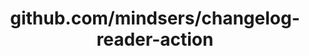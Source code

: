 ---
layout: post
title: github.com/mindsers/changelog-reader-action
categories: link
tags: [انگلیسی, برنامه‌نویسی]
---